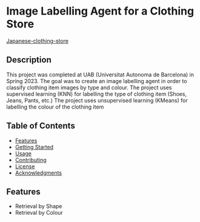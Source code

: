 # Image Labelling Agent for a Clothing Store

[Japanese-clothing-store](https://github.com/samvass/Image-Labeller/assets/73901063/4dc4aa82-48d4-40d6-a887-48c5838115e4)

## Description

This project was completed at UAB (Universitat Autonoma de Barcelona) in Spring 2023. The goal was to create an image labelling agent in order to classify clothing item images by type and colour. 
The project uses supervised learning (KNN) for labelling the type of clothing item (Shoes, Jeans, Pants, etc.)
The project uses unsupervised learning (KMeans) for labelling the colour of the clothing item

## Table of Contents

- [Features](#features)
- [Getting Started](#getting-started)
- [Usage](#usage)
- [Contributing](#contributing)
- [License](#license)
- [Acknowledgments](#acknowledgments)

## Features

- Retrieval by Shape
- Retrieval by Colour
